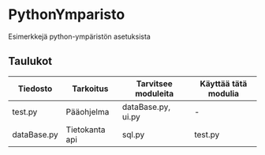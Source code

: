 # PythonYmparisto
Esimerkkejä python-ympäristön asetuksista

## Taulukot
| Tiedosto | Tarkoitus | Tarvitsee moduleita | Käyttää tätä modulia |
|---|---|---|---|
test.py | Pääohjelma | dataBase.py, ui.py | -
dataBase.py | Tietokanta api | sql.py | test.py
